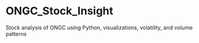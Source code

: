 # ONGC_Stock_Insight
Stock analysis of ONGC using Python, visualizations, volatility, and volume patterns
